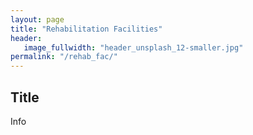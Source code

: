 ```yaml
---
layout: page
title: "Rehabilitation Facilities"
header:
   image_fullwidth: "header_unsplash_12-smaller.jpg"
permalink: "/rehab_fac/"
---
```


## Title
Info
